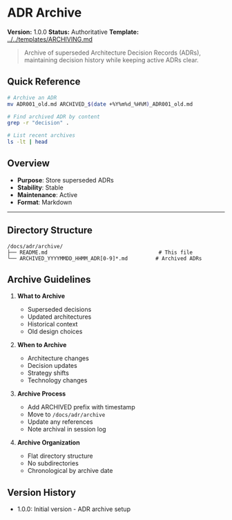 # ADR Archive

**Version:** 1.0.0
**Status:** Authoritative
**Template:** [../../templates/ARCHIVING.md](../../templates/ARCHIVING.md)

> Archive of superseded Architecture Decision Records (ADRs), maintaining decision history while keeping active ADRs clear.

## Quick Reference
```bash
# Archive an ADR
mv ADR001_old.md ARCHIVED_$(date +%Y%m%d_%H%M)_ADR001_old.md

# Find archived ADR by content
grep -r "decision" .

# List recent archives
ls -lt | head
```

## Overview
- **Purpose**: Store superseded ADRs
- **Stability**: Stable
- **Maintenance**: Active
- **Format**: Markdown

---

## Directory Structure
```
/docs/adr/archive/
├── README.md                                    # This file
└── ARCHIVED_YYYYMMDD_HHMM_ADR[0-9]*.md         # Archived ADRs
```

## Archive Guidelines

1. **What to Archive**
   - Superseded decisions
   - Updated architectures
   - Historical context
   - Old design choices

2. **When to Archive**
   - Architecture changes
   - Decision updates
   - Strategy shifts
   - Technology changes

3. **Archive Process**
   - Add ARCHIVED prefix with timestamp
   - Move to `/docs/adr/archive`
   - Update any references
   - Note archival in session log

4. **Archive Organization**
   - Flat directory structure
   - No subdirectories
   - Chronological by archive date

## Version History
- 1.0.0: Initial version - ADR archive setup
